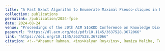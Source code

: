 ```yaml
---
title: "A Fast Exact Algorithm to Enumerate Maximal Pseudo-cliques in Large Sparse Graphs"
collection: publications
permalink: /publication/2024-fpce
date: 2024-08-24
venue: "Proceedings of the 30th ACM SIGKDD Conference on Knowledge Discovery and Data Mining"
paperurl: "https://dl.acm.org/doi/pdf/10.1145/3637528.3672066"
link: "https://doi.org/10.1145/3637528.3672066"
citation: <!--"Ahsanur Rahman, <ins>Kalyan Roy</ins>, Ramiza Maliha, Townim Faisal Chowdhury.-->"<br/><i>KDD '24: Proceedings of the 30th ACM SIGKDD Conference on Knowledge Discovery and Data Mining</i>. 2479 - 2490. <br/>https://doi.org/10.1145/3637528.3672066"
---
```

